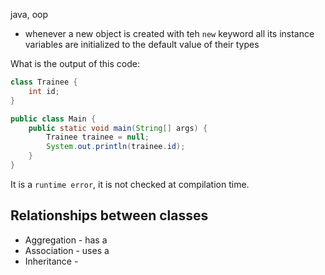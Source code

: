 java, oop

- whenever a new object is created with teh `new` keyword all its instance variables are initialized to the default value of their types

What is the output of this code:
```java
class Trainee {
    int id;
}

public class Main {
    public static void main(String[] args) {
        Trainee trainee = null;
        System.out.println(trainee.id);
    }
}
```
It is a `runtime error`, it is not checked at compilation time.


## Relationships between classes

- Aggregation - has a
- Association - uses a  
- Inheritance -

